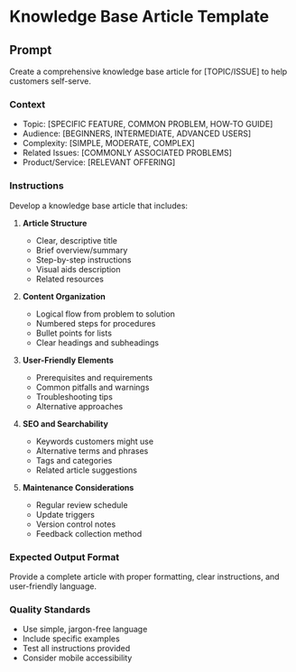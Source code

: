 # Knowledge Base Article Template

## Prompt
Create a comprehensive knowledge base article for [TOPIC/ISSUE] to help customers self-serve.

### Context
- Topic: [SPECIFIC FEATURE, COMMON PROBLEM, HOW-TO GUIDE]
- Audience: [BEGINNERS, INTERMEDIATE, ADVANCED USERS]
- Complexity: [SIMPLE, MODERATE, COMPLEX]
- Related Issues: [COMMONLY ASSOCIATED PROBLEMS]
- Product/Service: [RELEVANT OFFERING]

### Instructions
Develop a knowledge base article that includes:

1. **Article Structure**
   - Clear, descriptive title
   - Brief overview/summary
   - Step-by-step instructions
   - Visual aids description
   - Related resources

2. **Content Organization**
   - Logical flow from problem to solution
   - Numbered steps for procedures
   - Bullet points for lists
   - Clear headings and subheadings

3. **User-Friendly Elements**
   - Prerequisites and requirements
   - Common pitfalls and warnings
   - Troubleshooting tips
   - Alternative approaches

4. **SEO and Searchability**
   - Keywords customers might use
   - Alternative terms and phrases
   - Tags and categories
   - Related article suggestions

5. **Maintenance Considerations**
   - Regular review schedule
   - Update triggers
   - Version control notes
   - Feedback collection method

### Expected Output Format
Provide a complete article with proper formatting, clear instructions, and user-friendly language.

### Quality Standards
- Use simple, jargon-free language
- Include specific examples
- Test all instructions provided
- Consider mobile accessibility